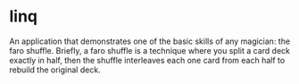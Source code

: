 # linq
An application that demonstrates one of the basic skills of any magician: the faro shuffle. Briefly, a faro shuffle is a technique where you split a card deck exactly in half, then the shuffle interleaves each one card from each half to rebuild the original deck.

